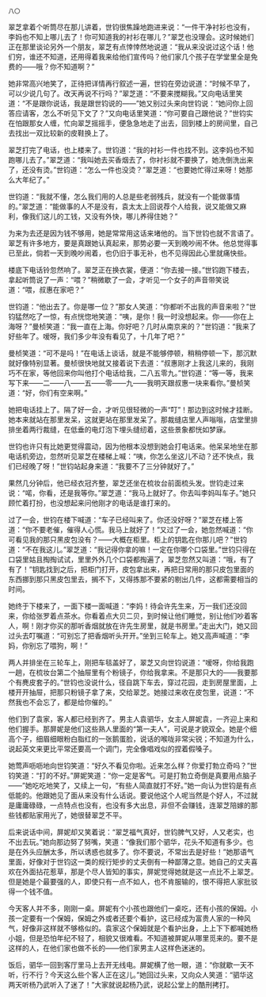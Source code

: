     八〇 

   翠芝拿着个听筒尽在那儿讲着，世钧很焦躁地跑进来说：“一件干净衬衫也没有，李妈也不知上哪儿去了！你可知道我的衬衫在哪儿？”翠芝也没理会。这时候她们正在那里谈论另外一个朋友，翠芝有点悻悻然地说道：“我从来没说过这个话！他们穷，谁还不知道，还用得着我来给他们宣传吗？他们家几个孩子在学堂里全是免费的——哦？你不知道啊？”

   她非常高兴地笑了，正待把详情再行叙述一遍，世钧在旁边说道：“时候不早了，可以少说几句了。改天再说不行吗？”翠芝道：“不要来搅糊我。”又向电话里笑道：“不是跟你说话，我是跟世钧说的——”她又别过头来向世钧说：“她问你上回答应请客，怎么不听见下文了？”又向电话里笑道：“你可要自己跟他说？”世钧实在怕跟那女人缠，忙向翠芝摇摇手，便急急地走了出去，回到楼上的房间里，自己去找出一双比较新的皮鞋换上了。

   翠芝打完了电话，也上楼来了。世钧道：“我的衬衫一件也找不到。这李妈也不知跑哪儿去了。”翠芝道：“我叫她去买香烟去了，你衬衫就不要换了，她洗倒洗出来了，还没有烫。”世钧道：“怎么一件也没烫？”翠芝道：“也要她忙得过来呀！她那么大年纪了。”

   世钧道：“我就不懂，怎么我们用的人总是些老弱残兵，就没有一个能做事情的。”翠芝道：“能做事的人不是没有，袁太太上回说荐个人给我，说又能做又麻利，像我们这儿的工钱，又没有外快，哪儿养得住她？”

   为来为去还是因为钱不够用，她是常常用这话来堵他的。当下世钧也就不言语了。翠芝有许多地方，要是真跟她认真起来，那势必要一天到晚吵闹不休。他总觉得事已至此，倘若一天到晚吵闹着，也仍旧于事无补，也不见得因此心里就痛快些。

   楼底下电话铃忽然响了。翠芝正在换衣裳，便道：“你去接一接。”世钧跑下楼去，拿起听筒说了一声：“喂？”稍微歇了一会，才听见一个女子的声音带笑说道：“喂，叔惠在家吧？”

   世钧道：“他出去了。你是哪一位？”那女人笑道：“你都听不出我的声音来啦？”世钧猛然吃了一惊，有点恍惚地笑道：“咦，是你！我一时没想起来。你——你在上海呀？”曼桢笑道：“我一直在上海。你好吧？几时从南京来的？”世钧道：“我来了好些年了。嗳呀，我们多少年没有看见了，十几年了吧？”

   曼桢笑道：“可不是吗！”在电话上谈话，就是不能够停顿，稍稍停顿一下，那沉默就好像特别显著。曼桢很快地就又接着说下去道：“叔惠刚才上我这儿来的，我刚巧不在家，等他回来你叫他打个电话给我，二八五零九。”世钧道：“等一等，我来写下来——二——八——五——零——九——我明天跟叔惠一块来看你。”曼桢笑道：“好，你们有空来啊。”

   她把电话挂上了。隔了好一会，才听见很轻微的一声“叮”！那边到这时候才挂断。她本来就站在那里发呆，这就更站在那里发呆了。那裁缝店里人声嗡嗡，店堂里排排坐着两行裁缝，在低垂的电灯泡下埋头缝纫着，这些景象都恍如梦寐。

   世钧也许只有比她更觉得震动，因为他根本没想到她会打电话来。他呆呆地坐在那电话机旁边，忽然听见翠芝在楼梯上喊：“咦，你怎么坐这儿不动？还不快点，我们已经晚了呀！”世钧站起身来道：“我要不了三分钟就好了。”

   果然几分钟后，他已经衣冠齐整，翠芝还坐在梳妆台前面梳头发。世钧走过来说：“喏，你看，还是我等你。”翠芝道：“我马上就好了。你去叫李妈叫车子。”她只顾忙着打扮，也没想起来问他刚才的电话是谁打来的。

   过了一会，世钧在楼下喊道：“车子已经叫来了。你还没好呀？”翠芝在楼上答道：“你不要老催，催得人心慌。我马上就好了！”又过了一会，她忽然喊道：“你可看见我的那只黑皮包没有？——大概在柜里。柜上的钥匙在你那儿吧？”世钧道：“不在我这儿。”翠芝道：“我记得你拿的嘛！一定在你哪个口袋里。”世钧只得在口袋里姑且掏掏试试，里里外外几个口袋都掏遍了，翠芝忽然又叫道：“哦，有了有了！”钥匙找到之后，把柜门打开，皮包拿出来，再把日常用的那只皮包里面的东西挪到那只黑皮包里去，搁不下，又得拣那不要紧的剔出几件，这都需要相当的时间。

   她终于下楼来了，一面下楼一面喊道：“李妈！待会许先生来，万一我们还没回来，你给张罗着点茶水。你看着点大贝二贝，到时候让他们睡觉，别让他们吵着客人，啊！刚才你买的那听香烟就放在许先生房里，就是书房里。”走出大门，她又回过头去叮嘱道：“可别忘了把香烟听头开开。”坐到三轮车上。她又高声喊道：“李妈，你别忘了喂狗，啊！”

   两人并排坐在三轮车上，刚把车毯盖好了，翠芝又向世钧说道：“嗳呀，你给我跑一趟，在梳妆台第二个抽屉里有个粉镜子，你给我拿来。不是那只大的——我要那个有麂皮套子的。”世钧也没说什么，径自跳下车去，穿过花园，走到房屋里面，上楼开开抽屉，把那只粉镜子拿了来，交给翠芝。她接过来收在皮包里，说道：“不然我也不会忘了，都是给你催的。”

   他们到了袁家，客人都已经到齐了。男主人袁驷华，女主人屏妮袁，一齐迎上来和他们握手。那屏妮是他们这些熟人里面的“第一夫人”，可说是才貌双全。她是个细高个子，细眉细眼粉白脂红的一张鹅蛋脸，说话的喉咙非常尖锐；不知道为什么，说起英文来更比平常还要高一个调门，完全像唱戏似的捏着假嗓子。

   她莺声呖呖地向世钧笑道：“好久不看见你啦。近来怎么样？你爱打勃立奇吗？”世钧笑道：“打的不好。”屏妮笑道：“你一定是客气。可是打勃立奇倒是真要用点脑子——”她吃吃地笑了，又续上一句，“有些人简直就打不好。”她一向认为世钧是有点低能的。他跟她见了面从来没有什么话说。要说他这个人呢当然是个好人，不过就是庸庸碌碌，一点特点也没有，也没有多大出息，非但不会赚钱，连翠芝陪嫁的那些钱都贴家用光了，她很替翠芝不平。

   后来说话中间，屏妮却又笑着说：“翠芝福气真好，世钧脾气又好，人又老实，也不出去玩。”她向那边努了努嘴，笑道：“像我们那个驷华，花头不知道有多少。也是在外头应酬太多，所以诱惑也就多了。你不要说，不常出去是好些！”她那语气里面，好像对于世钧这一类的规行矩步的丈夫倒有一种鄙薄之意。她自己的丈夫喜欢在外面拈花惹草，那是个尽人皆知的事实，屏妮觉得她就是这一点比不上翠芝。但是她是个最要强的人，即使只有一点不如人，也不肯服输的，恨不得把人家批驳得一个钱不值。

   今天客人并不多，刚刚一桌。屏妮有个小孩也跟他们一桌吃，还有小孩的保姆。小孩一定要有一个保姆，保姆之外或者还要个看护，这已经成为富贵人家的一种风气，好像非这样就不够格似的。袁家这个保姆就是个看护出身，上上下下都喊她杨小姐，但是恐怕年纪不轻了，相貌又很难看。不知道被屏妮从哪里觅来的。要不是这样的人，在他们家也做不长的——他们家男主人这样色迷迷的。

   饭后，驷华一回到客厅里马上去开无线电。屏妮横了他一眼，道：“你就歇一天不听，行不行？今天这么些个客人正在这儿。”她回过头来，又向众人笑道：“驷华这两天听杨乃武听入了迷了！”大家就说起杨乃武，说起公堂上的酷刑拷打。

